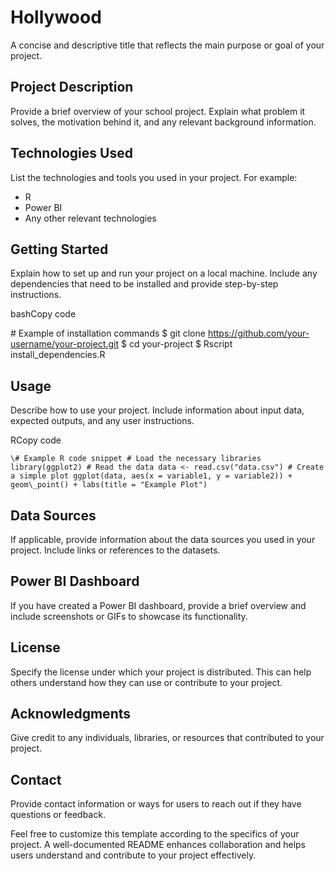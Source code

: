 # Hollywood


A concise and descriptive title that reflects the main purpose or goal of your project.

## Project Description

Provide a brief overview of your school project. Explain what problem it solves, the motivation behind it, and any relevant background information.

## **Technologies Used**

List the technologies and tools you used in your project. For example:

- R
- Power BI
- Any other relevant technologies

## **Getting Started**

Explain how to set up and run your project on a local machine. Include any dependencies that need to be installed and provide step-by-step instructions.

bashCopy code

\# Example of installation commands $ git clone https://github.com/your-username/your-project.git $ cd your-project $ Rscript install\_dependencies.R 

## **Usage**

Describe how to use your project. Include information about input data, expected outputs, and any user instructions.

RCopy code

` \# Example R code snippet # Load the necessary libraries library(ggplot2) # Read the data data <- read.csv("data.csv") # Create a simple plot ggplot(data, aes(x = variable1, y = variable2)) + geom\_point() + labs(title = "Example Plot") `

## **Data Sources**

If applicable, provide information about the data sources you used in your project. Include links or references to the datasets.

## **Power BI Dashboard**

If you have created a Power BI dashboard, provide a brief overview and include screenshots or GIFs to showcase its functionality.

## **License**

Specify the license under which your project is distributed. This can help others understand how they can use or contribute to your project.

## **Acknowledgments**

Give credit to any individuals, libraries, or resources that contributed to your project.

## **Contact**

Provide contact information or ways for users to reach out if they have questions or feedback.

Feel free to customize this template according to the specifics of your project. A well-documented README enhances collaboration and helps users understand and contribute to your project effectively.


